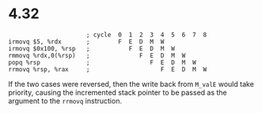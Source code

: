 # 4.32

```x86asm
                      ; cycle  0  1  2  3  4  5  6  7  8
irmovq $5, %rdx       ;        F  E  D  M  W
irmovq $0x100, %rsp   ;           F  E  D  M  W
rmmovq %rdx,0(%rsp)   ;              F  E  D  M  W
popq %rsp             ;                 F  E  D  M  W
rrmovq %rsp, %rax     ;                    F  E  D  M  W
```

If the two cases were reversed, then the write back from `M_valE` would take priority, causing the incremented stack pointer to be passed as the argument to the `rrmovq` instruction. 
